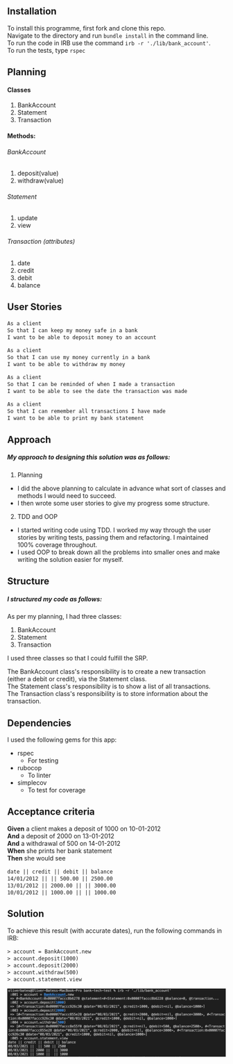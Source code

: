 ## Installation 

To install this programme, first fork and clone this repo.  
Navigate to the directory and run `bundle install` in the command line.  
To run the code in IRB use the command `irb -r './lib/bank_account'`.  
To run the tests, type `rspec`

## Planning 

#### Classes 
1. BankAccount
2. Statement
3. Transaction

#### Methods: 

###### BankAccount
1. deposit(value)
2. withdraw(value)

###### Statement
1. update
2. view

###### Transaction (attributes)
1. date
2. credit
3. debit
4. balance

## User Stories
```
As a client
So that I can keep my money safe in a bank
I want to be able to deposit money to an account
```

```
As a client
So that I can use my money currently in a bank
I want to be able to withdraw my money
```

```
As a client
So that I can be reminded of when I made a transaction
I want to be able to see the date the transaction was made
```

```
As a client
So that I can remember all transactions I have made
I want to be able to print my bank statement
```

## Approach

##### My approach to designing this solution was as follows:  
1. Planning 
  - I did the above planning to calculate in advance what sort of classes and methods I would need to succeed.
  - I then wrote some user stories to give my progress some structure.
2. TDD and OOP
  - I started writing code using TDD. I worked my way through the user stories by writing tests, passing them and refactoring. I maintained 100% coverage throughout. 
  - I used OOP to break down all the problems into smaller ones and make writing the solution easier for myself.

## Structure 
##### I structured my code as follows:
As per my planning, I had three classes:   
1. BankAccount
2. Statement
3. Transaction  

I used three classes so that I could fulfill the SRP.  

The BankAccount class's responsibility is to create a new transaction (either a debit or credit), via the Statement class.   
The Statement class's responsibility is to show a list of all transactions.  
The Transaction class's responsibility is to store information about the transaction.

## Dependencies

I used the following gems for this app:  
- rspec
  - For testing
- rubocop 
  - To linter
- simplecov 
  - To test for coverage

## Acceptance criteria

**Given** a client makes a deposit of 1000 on 10-01-2012  
**And** a deposit of 2000 on 13-01-2012  
**And** a withdrawal of 500 on 14-01-2012  
**When** she prints her bank statement  
**Then** she would see

```
date || credit || debit || balance
14/01/2012 || || 500.00 || 2500.00
13/01/2012 || 2000.00 || || 3000.00
10/01/2012 || 1000.00 || || 1000.00
```

## Solution

To achieve this result (with accurate dates), run the following commands in IRB:  
```
> account = BankAccount.new 
> account.deposit(1000)
> account.deposit(2000)  
> account.withdraw(500)  
> account.statement.view
```

![Solution](example-usage.png)
